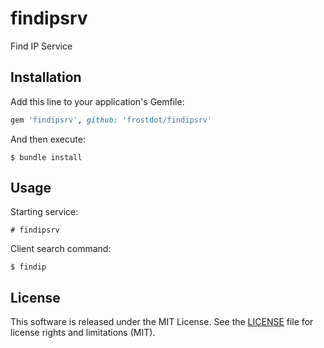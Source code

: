 # findipsrv

Find IP Service

## Installation

Add this line to your application's Gemfile:

```ruby
gem 'findipsrv', github: 'frostdot/findipsrv'
```

And then execute:

    $ bundle install

## Usage

Starting service:

    # findipsrv

Client search command:

    $ findip

## License

This software is released under the MIT License.
See the [LICENSE](LICENSE.txt) file for license rights and limitations (MIT).

